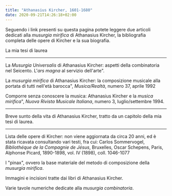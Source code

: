 ```yaml
---
title: "Athanasius Kircher, 1601-1680"
date: 2020-09-21T14:26:18+02:00
---
```


Seguendo i link presenti su questa pagina potete leggere due articoli dedicati alla <em>musurgia mirifica</em> di Athanasius Kircher, la bibliografia completa delle opere di Kircher e la sua biografia.

La mia tesi di laurea <a href="/tesi/"><i class="fa fa-chevron-right"></i><i class="fa fa-chevron-right"></i></a>

<hr>

La <em>Musurgia Universalis</em> di Athanasius Kircher: aspetti della combinatoria nel Seicento. L'<em>ars magna</em> al servizio dell'arte". <a href="/articoli/ars_magna/"><i class="fa fa-chevron-right"></i><i class="fa fa-chevron-right"></i></a>

La <em>musurgia mirifica</em> di Athanasius Kircher: la composizione musicale alla portata di tutti nell'età barocca", <em>Musica/Realtà</em>, numero 37, aprile 1992 <a href="/articoli/mirifica/"><i class="fa fa-chevron-right"></i><i class="fa fa-chevron-right"></i></a>

Comporre senza conoscere la musica: Athanasius Kircher e la <em>musica mirifica</em>&#34;, <em>Nuova Rivista Musicale Italiana</em>, numero 3, luglio/settembre 1994. <a href="/articoli/comporre/"><i class="fa fa-chevron-right"></i><i class="fa fa-chevron-right"></i></a>

<hr>

Breve sunto della vita di Athanasius Kircher, tratto da un capitolo della mia tesi di laurea.</a> <a href="{{ path('kircher_vita') }}"><i class="fa fa-chevron-right"></i><i class="fa fa-chevron-right"></i></a>

<hr>

Lista delle opere di Kircher: non viene aggiornata da circa 20 anni, ed è stata ricavata consultando vari testi, fra cui: Carlos Sommervogel, <em>Bibliothéque de la Compagnie de Jésus</em>, Bruxelles, Oscar Schepens, Paris, Alphonse Picard, 1890-1898, vol. IV (1898), coll. 1046-1077 <a href="{{ path('kircher_opere') }}"><i class="fa fa-chevron-right"></i><i class="fa fa-chevron-right"></i></a>

I "pinax", ovvero la base materiale del metodo di composizione della <em>musurgia mirifica</em>. <a href="{{ path('kircher_pinax') }}"><i class="fa fa-chevron-right"></i><i class="fa fa-chevron-right"></i></a>

Immagini e incisioni tratte dai libri di Athanasius Kircher. <a href="{{ path('kircher_immagini') }}"><i class="fa fa-chevron-right"></i><i class="fa fa-chevron-right"></i></a>

Varie tavole numeriche dedicate alla <em>musurgia combinatoria</em>. <a href="{{ path('kircher_numeri') }}"><i class="fa fa-chevron-right"></i><i class="fa fa-chevron-right"></i></a>
